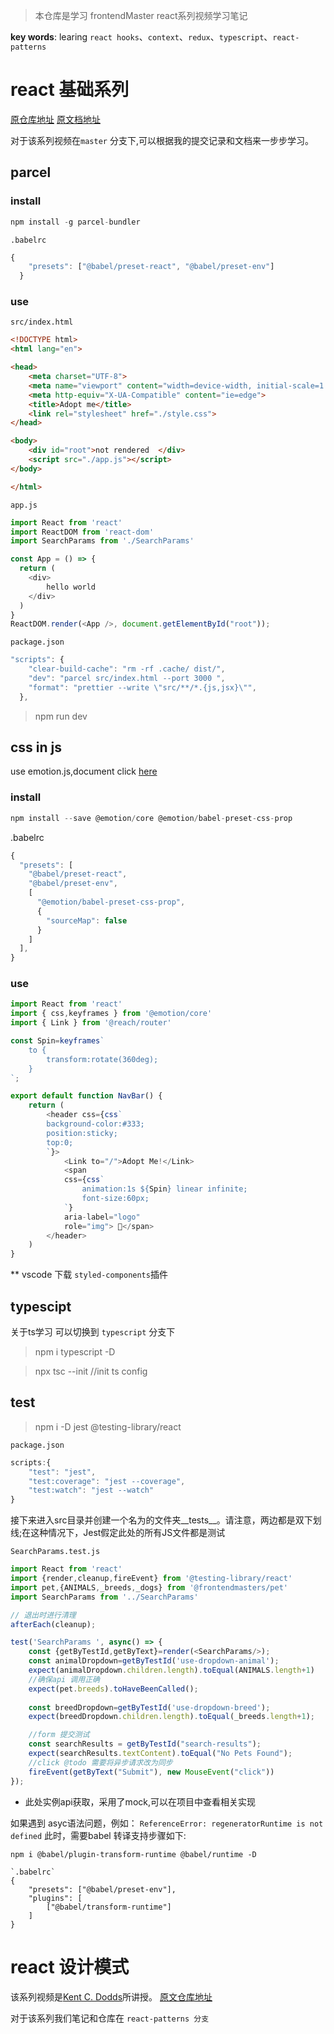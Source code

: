 
> 本仓库是学习 frontendMaster react系列视频学习笔记

**key words**:  learing `react hooks`、`context`、`redux`、`typescript`、`react-patterns`

# react 基础系列

[原仓库地址](https://github.com/btholt/complete-intro-to-react-v5)
[原文档地址](https://btholt.github.io/complete-intro-to-react-v5)

对于该系列视频在`master` 分支下,可以根据我的提交记录和文档来一步步学习。

## parcel    
### install
```js
npm install -g parcel-bundler
```
`.babelrc`
```js
{
    "presets": ["@babel/preset-react", "@babel/preset-env"]
  }
```
### use

`src/index.html`
```html
<!DOCTYPE html>
<html lang="en">

<head>
    <meta charset="UTF-8">
    <meta name="viewport" content="width=device-width, initial-scale=1.0">
    <meta http-equiv="X-UA-Compatible" content="ie=edge">
    <title>Adopt me</title>
    <link rel="stylesheet" href="./style.css">
</head>

<body>
    <div id="root">not rendered  </div>
    <script src="./app.js"></script>
</body>

</html>
```
`app.js`
```js
import React from 'react'
import ReactDOM from 'react-dom'
import SearchParams from './SearchParams'

const App = () => {
  return (
    <div>
        hello world
    </div>
  )
}
ReactDOM.render(<App />, document.getElementById("root"));

```
`package.json`
```js
"scripts": {
    "clear-build-cache": "rm -rf .cache/ dist/",
    "dev": "parcel src/index.html --port 3000 ",
    "format": "prettier --write \"src/**/*.{js,jsx}\"",
  },
```
> npm run dev


## css in js
use emotion.js,document click [here](https://emotion.sh/docs/install)

### install

```js
npm install --save @emotion/core @emotion/babel-preset-css-prop

```
.babelrc
```js
{
  "presets": [
    "@babel/preset-react",
    "@babel/preset-env",
    [
      "@emotion/babel-preset-css-prop",
      {
        "sourceMap": false
      }
    ]
  ],
}
```
### use
```js
import React from 'react'
import { css,keyframes } from '@emotion/core'
import { Link } from '@reach/router'

const Spin=keyframes`
    to {
        transform:rotate(360deg);
    }
`;

export default function NavBar() {
    return (
        <header css={css`
        background-color:#333;
        position:sticky;
        top:0;
        `}>
            <Link to="/">Adopt Me!</Link>
            <span 
            css={css`
                animation:1s ${Spin} linear infinite;
                font-size:60px;
            `}
            aria-label="logo" 
            role="img"> 🐩</span>
        </header>
    )
}

```
** vscode 下载 `styled-components`插件

## typescipt

关于ts学习 可以切换到 `typescript` 分支下

> npm i typescript -D

> npx tsc --init //init ts config

## test
> npm i -D jest  @testing-library/react

`package.json`
```js
scripts:{
    "test": "jest",
    "test:coverage": "jest --coverage",
    "test:watch": "jest --watch"
}
```

接下来进入src目录并创建一个名为的文件夹__tests__。请注意，两边都是双下划线;在这种情况下，Jest假定此处的所有JS文件都是测试

`SearchParams.test.js`
```js
import React from 'react'
import {render,cleanup,fireEvent} from '@testing-library/react'
import pet,{ANIMALS,_breeds,_dogs} from '@frontendmasters/pet'
import SearchParams from '../SearchParams'

// 退出时进行清理
afterEach(cleanup);

test('SearchParams ', async() => {
    const {getByTestId,getByText}=render(<SearchParams/>);
    const animalDropdown=getByTestId('use-dropdown-animal');
    expect(animalDropdown.children.length).toEqual(ANIMALS.length+1)
    //确保api 调用正确
    expect(pet.breeds).toHaveBeenCalled();
    
    const breedDropdown=getByTestId('use-dropdown-breed');
    expect(breedDropdown.children.length).toEqual(_breeds.length+1);

    //form 提交测试
    const searchResults = getByTestId("search-results");
    expect(searchResults.textContent).toEqual("No Pets Found");
    //click @todo 需要将异步请求改为同步
    fireEvent(getByText("Submit"), new MouseEvent("click"))
});
```
- 此处实例api获取，采用了mock,可以在项目中查看相关实现

如果遇到 asyc语法问题，例如：  `ReferenceError: regeneratorRuntime is not defined`
此时，需要babel 转译支持步骤如下:
```
npm i @babel/plugin-transform-runtime @babel/runtime -D

`.babelrc`
{
    "presets": ["@babel/preset-env"],
    "plugins": [
        ["@babel/transform-runtime"]
    ]
}
```
# react 设计模式

该系列视频是[Kent C. Dodds](https://kentcdodds.com)所讲授。
[原文仓库地址](https://github.com/kentcdodds/advanced-react-patterns-v2)

对于该系列我们笔记和仓库在 `react-patterns 分支`
